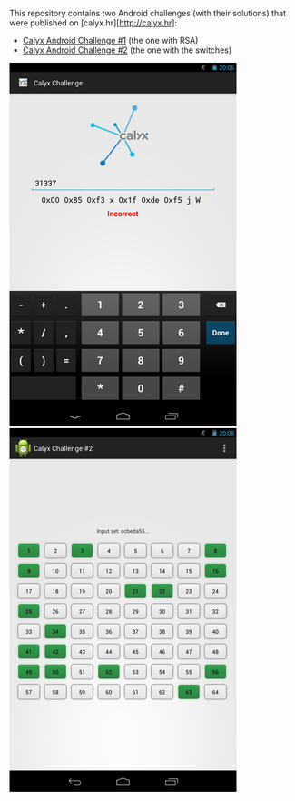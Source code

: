 This repository contains two Android challenges (with their solutions) that
were published on [calyx.hr][http://calyx.hr]:

*   [Calyx Android Challenge #1](http://calyx.hr/index.php/uncategorized/calyx-android-challenge-1)
    (the one with RSA)
*   [Calyx Android Challenge #2](http://calyx.hr/index.php/uncategorized/calyx-android-challenge-2)
    (the one with the switches)

![calyxr0x_1](challenge_1.png) ![calyxr0x_2](challenge_2.png)
